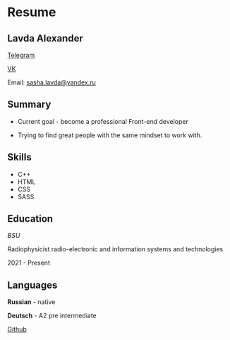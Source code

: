 # Resume
## Lavda Alexander

[Telegram](https://t.me/FLoPPy746)

[VK](https://vk.com/floppy3)

Email: sasha.lavda@yandex.ru

## Summary

* Сurrent goal - become a professional Front-end developer
+ Trying to find great people with the same mindset to work with.

## Skills
* C++
* HTML
* CSS
* SASS

## Education
*BSU*

Radiophysicist radio-electronic and information systems and technologies

2021 - Present


## Languages
**Russian** - native

**Deutsch** - A2 pre intermediate


[Github](https://github.com/Alex7467)
